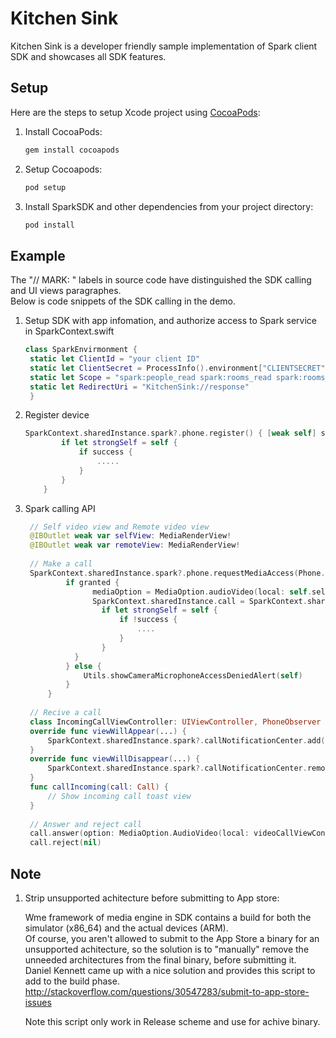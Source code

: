 # Kitchen Sink

Kitchen Sink is a developer friendly sample implementation of Spark client SDK and showcases all SDK features.

## Setup
Here are the steps to setup Xcode project using [CocoaPods](http://cocoapods.org):

1. Install CocoaPods:
    ```bash
    gem install cocoapods
    ```

1. Setup Cocoapods:
    ```bash
    pod setup
    ```

1. Install SparkSDK and other dependencies from your project directory:

    ```bash
    pod install
    ```
## Example
The "// MARK: " labels in source code have distinguished the SDK calling and UI views paragraphes.  
Below is code snippets of the SDK calling in the demo.

1. Setup SDK with app infomation, and authorize access to Spark service in SparkContext.swift
   ```swift
   class SparkEnvirmonment {
    static let ClientId = "your client ID"
    static let ClientSecret = ProcessInfo().environment["CLIENTSECRET"] ?? "your secret"
    static let Scope = "spark:people_read spark:rooms_read spark:rooms_write spark:memberships_read spark:memberships_write spark:messages_read spark:messages_write"
    static let RedirectUri = "KitchenSink://response"
    }
    ```

1. Register device
    ```swift
    SparkContext.sharedInstance.spark?.phone.register() { [weak self] success in
            if let strongSelf = self {
                if success {
                    .....
                }
            }
        }
    ```
            
1. Spark calling API
    
   ```swift
    // Self video view and Remote video view
    @IBOutlet weak var selfView: MediaRenderView!
    @IBOutlet weak var remoteView: MediaRenderView!
    
    // Make a call
    SparkContext.sharedInstance.spark?.phone.requestMediaAccess(Phone.MediaAccessType.audioVideo) { granted in
            if granted {
                  mediaOption = MediaOption.audioVideo(local: self.selfView, remote: self.remoteView)
                  SparkContext.sharedInstance.call = SparkContext.sharedInstance.spark?.phone.dial(remoteAddr, option: mediaOption) { [weak self] success in
                    if let strongSelf = self {
                        if !success {
                            ....
                        }
                    }
              }  
            } else {
                Utils.showCameraMicrophoneAccessDeniedAlert(self)
            }
        }
    
    // Recive a call
    class IncomingCallViewController: UIViewController, PhoneObserver {
    override func viewWillAppear(...) {
        SparkContext.sharedInstance.spark?.callNotificationCenter.add(observer: self)
    }
    override func viewWillDisappear(...) {
        SparkContext.sharedInstance.spark?.callNotificationCenter.remove(observer: self)
    }
    func callIncoming(call: Call) {
        // Show incoming call toast view
    }
    
    // Answer and reject call
    call.answer(option: MediaOption.AudioVideo(local: videoCallViewController.selfView, remote: videoCallViewController.remoteView), completionHandler: nil)
    call.reject(nil)
    ```


## Note

1. Strip unsupported achitecture before submitting to App store:  

   Wme framework of media engine in SDK contains a build for both the simulator (x86_64) and the actual devices (ARM).  
   Of course, you aren't allowed to submit to the App Store a binary for an unsupported achitecture, so the solution is to "manually" remove the unneeded architectures from the final binary, before submitting it.  
   Daniel Kennett came up with a nice solution and provides this script to add to the build phase.  
   http://stackoverflow.com/questions/30547283/submit-to-app-store-issues
   
   Note this script only work in Release scheme and use for achive binary.
